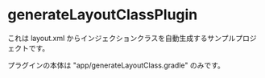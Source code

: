 # generateLayoutClassPlugin

これは layout.xml からインジェクションクラスを自動生成するサンプルプロジェクトです。

プラグインの本体は "app/generateLayoutClass.gradle" のみです。




